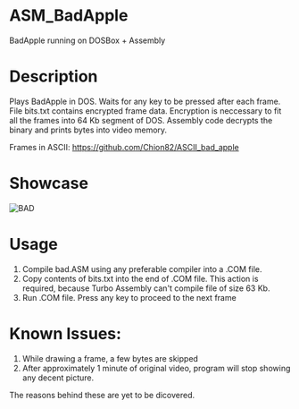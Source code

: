 # ASM_BadApple
BadApple running on DOSBox + Assembly

# Description
Plays BadApple in DOS. Waits for any key to be pressed after each frame. File bits.txt contains encrypted frame data. Encryption is neccessary to fit all the frames into 64 Kb segment of DOS. Assembly code decrypts the binary and prints bytes into video memory.

Frames in ASCII: https://github.com/Chion82/ASCII_bad_apple

# Showcase
![BAD](https://user-images.githubusercontent.com/52855633/156267557-d600ed62-5e17-45fc-9a17-c60b30d771bb.gif)

# Usage
1) Compile bad.ASM using any preferable compiler into a .COM file.
2) Copy contents of bits.txt into the end of .COM file. This action is required, because Turbo Assembly can't compile file of size 63 Kb.
3) Run .COM file. Press any key to proceed to the next frame

# Known Issues:
1) While drawing a frame, a few bytes are skipped
2) After approximately 1 minute of original video, program will stop showing any decent picture.

The reasons behind these are yet to be dicovered.
